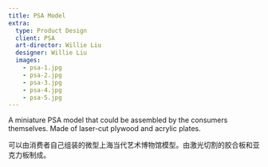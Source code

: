 ```yaml
---
title: PSA Model
extra:
  type: Product Design
  client: PSA
  art-director: Willie Liu
  designer: Willie Liu
  images:
    - psa-1.jpg
    - psa-2.jpg
    - psa-3.jpg
    - psa-4.jpg
    - psa-5.jpg
---
```


A miniature PSA model that could be assembled by the consumers themselves. Made of laser-cut plywood and acrylic plates.

可以由消费者自己组装的微型上海当代艺术博物馆模型。由激光切割的胶合板和亚克力板制成。
